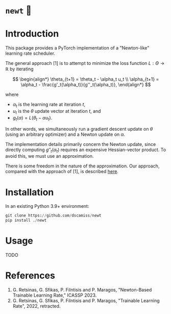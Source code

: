 # `newt` :lizard:

# Introduction

This package provides a PyTorch implementation of a "Newton-like" learning rate scheduler.

The general approach [1] is to attempt to minimize the loss function $L : \Theta \to \mathbb{R}$ by iterating

$$
\begin{align*}
    \theta_{t+1} = \theta_t - \alpha_t u_t \\
    \alpha_{t+1} = \alpha_t - \frac{g'_t(\alpha_t)}{g''_t(\alpha_t)},
\end{align*}
$$

where

* $\alpha_t$ is the learning rate at iteration $t$,
* $u_t$ is the $\theta$ update vector at iteration $t$, and
* $g_t(\alpha) = L(\theta_t - \alpha u_t)$.

In other words, we simultaneously run a gradient descent update on $\theta$ (using an arbitrary
optimizer) and a Newton update on $\alpha$.  

The implementation details primarily concern the Newton update, since directly computing $g''_t(\alpha_t)$ 
requires an expensive Hessian-vector product.  To avoid this, we must use an approximation.

There is some freedom in the nature of the approximation.  Our approach, 
compared with the approach of [1], is described [here](https://dscamiss.github.io/blog/posts/newton-like-method/).

# Installation

In an existing Python 3.9+ environment:

```python
git clone https://github.com/dscamiss/newt
pip install ./newt
```

# Usage

TODO

# References

1. G. Retsinas, G. Sfikas, P. Filntisis and P. Maragos, "Newton-Based Trainable Learning Rate," ICASSP 2023.
2. G. Retsinas, G. Sfikas, P. Filntisis and P. Maragos, "Trainable Learning Rate",
2022, retracted.
